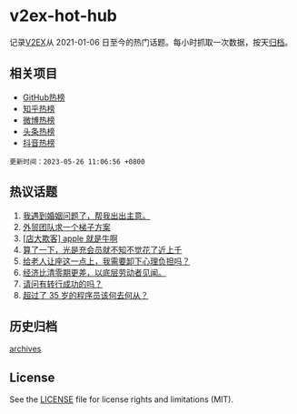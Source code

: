 # v2ex-hot-hub

 记录[V2EX](https://www.v2ex.com/)从 2021-01-06 日至今的热门话题。每小时抓取一次数据，按天[归档](archives)。
 
 ## 相关项目

- [GitHub热榜](https://github.com/lonnyzhang423/github-hot-hub)
- [知乎热榜](https://github.com/lonnyzhang423/zhihu-hot-hub)
- [微博热榜](https://github.com/lonnyzhang423/weibo-hot-hub)
- [头条热榜](https://github.com/lonnyzhang423/toutiao-hot-hub)
- [抖音热榜](https://github.com/lonnyzhang423/douyin-hot-hub)


 `更新时间：2023-05-26 11:06:56 +0800`

## 热议话题

1. [我遇到婚姻问题了，帮我出出主意。](https://www.v2ex.com/t/942812)
1. [外贸团队求一个梯子方案](https://www.v2ex.com/t/942909)
1. [[店大欺客] apple 就是牛啊](https://www.v2ex.com/t/942936)
1. [算了一下，光是充会员就不知不觉花了近上千](https://www.v2ex.com/t/942808)
1. [给老人让座这一点上，我需要卸下心理负担吗？](https://www.v2ex.com/t/942804)
1. [经济比清零期更差，以底层劳动者见闻。](https://www.v2ex.com/t/942841)
1. [请问有转行成功的吗？](https://www.v2ex.com/t/943062)
1. [超过了 35 岁的程序员该何去何从？](https://www.v2ex.com/t/942892)

## 历史归档

[archives](archives)

## License

See the [LICENSE](LICENSE) file for license rights and limitations (MIT).
